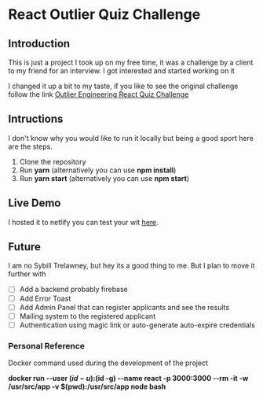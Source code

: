 # React Outlier Quiz Challenge

## Introduction

This is just a project I took up on my free time, it was a challenge by a client to my friend for an interview. I got interested and started working on it

I changed it up a bit to my taste, if you like to see the original challenge follow the link
[Outlier Engineering React Quiz Challenge](https://github.com/outlier-org/challenge-quiz)

## Intructions

I don't know why you would like to run it locally but being a good sport here are the steps.

1. Clone the repository
2. Run **yarn** (alternatively you can use **npm install**)
3. Run **yarn start** (alternatively you can use **npm start**)

## Live Demo

I hosted it to netlify you can test your wit [here](https://outlier-quiz.netlify.app/).

## Future

I am no Sybill Trelawney, but hey its a good thing to me. But I plan to move it further with

- [ ] Add a backend probably firebase
- [ ] Add Error Toast
- [ ] Add Admin Panel that can register applicants and see the results 
- [ ] Mailing system to the registered applicant
- [ ] Authentication using magic link or auto-generate auto-expire credentials

### Personal Reference 

Docker command used during the development of the project

**docker run --user $(id -u):$(id -g) --name react -p 3000:3000 --rm -it -w /usr/src/app -v $(pwd):/usr/src/app node bash**
